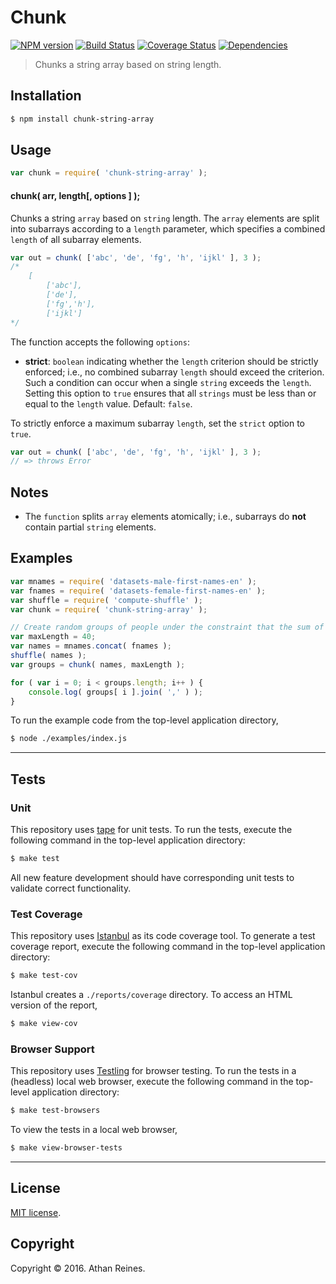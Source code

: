 Chunk
===
[![NPM version][npm-image]][npm-url] [![Build Status][build-image]][build-url] [![Coverage Status][coverage-image]][coverage-url] [![Dependencies][dependencies-image]][dependencies-url]

> Chunks a string array based on string length.


## Installation

``` bash
$ npm install chunk-string-array
```


## Usage

``` javascript
var chunk = require( 'chunk-string-array' );
```

#### chunk( arr, length[, options ] );

Chunks a string `array` based on `string` length. The `array` elements are split into subarrays according to a `length` parameter, which specifies a combined `length` of all subarray elements.

``` javascript
var out = chunk( ['abc', 'de', 'fg', 'h', 'ijkl' ], 3 );
/*
	[
		['abc'],
		['de'],
		['fg','h'],
		['ijkl']
*/
```

The function accepts the following `options`:
*	__strict__: `boolean` indicating whether the `length` criterion should be strictly enforced; i.e., no combined subarray `length` should exceed the criterion. Such a condition can occur when a single `string` exceeds the `length`. Setting this option to `true` ensures that all `strings` must be less than or equal to the `length` value. Default: `false`.

To strictly enforce a maximum subarray `length`, set the `strict` option to `true`.

``` javascript
var out = chunk( ['abc', 'de', 'fg', 'h', 'ijkl' ], 3 );
// => throws Error
```


## Notes

*	The `function` splits `array` elements atomically; i.e., subarrays do __not__ contain partial `string` elements.


## Examples

``` javascript
var mnames = require( 'datasets-male-first-names-en' );
var fnames = require( 'datasets-female-first-names-en' );
var shuffle = require( 'compute-shuffle' );
var chunk = require( 'chunk-string-array' );

// Create random groups of people under the constraint that the sum of all first names of people within a group cannot exceed 40 characters...
var maxLength = 40;
var names = mnames.concat( fnames );
shuffle( names );
var groups = chunk( names, maxLength );

for ( var i = 0; i < groups.length; i++ ) {
	console.log( groups[ i ].join( ',' ) );
}
```

To run the example code from the top-level application directory,

``` bash
$ node ./examples/index.js
```


---
## Tests

### Unit

This repository uses [tape][tape] for unit tests. To run the tests, execute the following command in the top-level application directory:

``` bash
$ make test
```

All new feature development should have corresponding unit tests to validate correct functionality.


### Test Coverage

This repository uses [Istanbul][istanbul] as its code coverage tool. To generate a test coverage report, execute the following command in the top-level application directory:

``` bash
$ make test-cov
```

Istanbul creates a `./reports/coverage` directory. To access an HTML version of the report,

``` bash
$ make view-cov
```


### Browser Support

This repository uses [Testling][testling] for browser testing. To run the tests in a (headless) local web browser, execute the following command in the top-level application directory:

``` bash
$ make test-browsers
```

To view the tests in a local web browser,

``` bash
$ make view-browser-tests
```

<!-- [![browser support][browsers-image]][browsers-url] -->


---
## License

[MIT license](http://opensource.org/licenses/MIT).


## Copyright

Copyright &copy; 2016. Athan Reines.


[npm-image]: http://img.shields.io/npm/v/chunk-string-array.svg
[npm-url]: https://npmjs.org/package/chunk-string-array

[build-image]: http://img.shields.io/travis/kgryte/node-chunk-string-array/master.svg
[build-url]: https://travis-ci.org/kgryte/node-chunk-string-array

[coverage-image]: https://img.shields.io/codecov/c/github/kgryte/node-chunk-string-array/master.svg
[coverage-url]: https://codecov.io/github/kgryte/node-chunk-string-array?branch=master

[dependencies-image]: http://img.shields.io/david/kgryte/node-chunk-string-array.svg
[dependencies-url]: https://david-dm.org/kgryte/node-chunk-string-array

[dev-dependencies-image]: http://img.shields.io/david/dev/kgryte/node-chunk-string-array.svg
[dev-dependencies-url]: https://david-dm.org/dev/kgryte/node-chunk-string-array

[github-issues-image]: http://img.shields.io/github/issues/kgryte/node-chunk-string-array.svg
[github-issues-url]: https://github.com/kgryte/node-chunk-string-array/issues

[tape]: https://github.com/substack/tape
[istanbul]: https://github.com/gotwarlost/istanbul
[testling]: https://ci.testling.com
